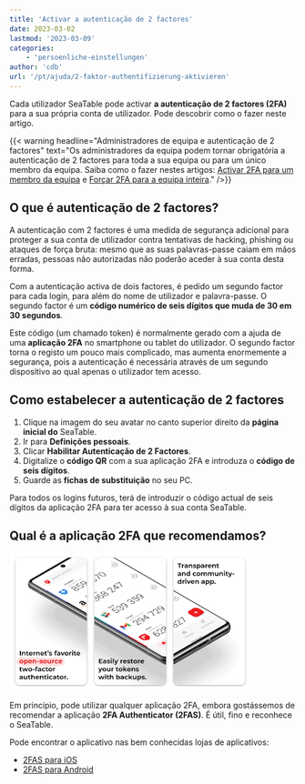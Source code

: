 ```yaml
---
title: 'Activar a autenticação de 2 factores'
date: 2023-03-02
lastmod: '2023-03-09'
categories:
    - 'persoenliche-einstellungen'
author: 'cdb'
url: '/pt/ajuda/2-faktor-authentifizierung-aktivieren'
---
```


Cada utilizador SeaTable pode activar **a autenticação de 2 factores (2FA)** para a sua própria conta de utilizador. Pode descobrir como o fazer neste artigo.

{{< warning  headline="Administradores de equipa e autenticação de 2 factores"  text="Os administradores da equipa podem tornar obrigatória a autenticação de 2 factores para toda a sua equipa ou para um único membro da equipa. Saiba como o fazer nestes artigos: [Activar 2FA para um membro da equipa](https://seatable.io/pt/docs/teamverwaltung/zwei-faktor-authentifizierung-fuer-ein-teammitglied-aktivieren/) e [Forçar 2FA para a equipa inteira](https://seatable.io/pt/docs/teamverwaltung/zwei-faktor-authentifizierung-fuer-das-gesamte-team-erzwingen/)." />}}

## O que é autenticação de 2 factores?

A autenticação com 2 factores é uma medida de segurança adicional para proteger a sua conta de utilizador contra tentativas de hacking, phishing ou ataques de força bruta: mesmo que as suas palavras-passe caiam em mãos erradas, pessoas não autorizadas não poderão aceder à sua conta desta forma.

Com a autenticação activa de dois factores, é pedido um segundo factor para cada login, para além do nome de utilizador e palavra-passe. O segundo factor é um **código numérico de seis dígitos que muda de 30 em 30 segundos**.

Este código (um chamado token) é normalmente gerado com a ajuda de uma **aplicação 2FA** no smartphone ou tablet do utilizador. O segundo factor torna o registo um pouco mais complicado, mas aumenta enormemente a segurança, pois a autenticação é necessária através de um segundo dispositivo ao qual apenas o utilizador tem acesso.

## Como estabelecer a autenticação de 2 factores

1. Clique na imagem do seu avatar no canto superior direito da **página inicial do** SeaTable.
2. Ir para **Definições pessoais**.
3. Clicar **Habilitar Autenticação de 2 Factores**.
4. Digitalize o **código QR** com a sua aplicação 2FA e introduza o **código de seis dígitos**.
5. Guarde as **fichas de substituição** no seu PC.

Para todos os logins futuros, terá de introduzir o código actual de seis dígitos da aplicação 2FA para ter acesso à sua conta SeaTable.

## Qual é a aplicação 2FA que recomendamos?

![A autenticação de 2 factores através da aplicação protege de forma fiável o seu login.](images/2fa-app.png)

Em princípio, pode utilizar qualquer aplicação 2FA, embora gostássemos de recomendar a aplicação **2FA Authenticator (2FAS)**. É útil, fino e reconhece o SeaTable.

Pode encontrar o aplicativo nas bem conhecidas lojas de aplicativos:

- [2FAS para iOS](https://apps.apple.com/de/app/2fa-authenticator-2fas/id1217793794)
- [2FAS para Android](https://play.google.com/store/apps/details?id=com.twofasapp&hl=en_IN)
